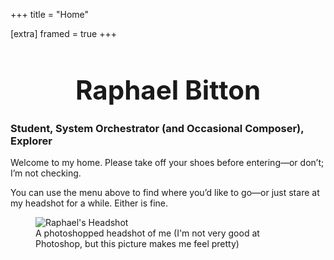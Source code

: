 +++
title = "Home"

[extra] 
framed = true
+++

<center>
  <h1 style="font-size:3em !important; line-height:1.1;">Raphael Bitton</h1>
</center>

### Student, System Orchestrator (and Occasional Composer), Explorer  

Welcome to my home. Please take off your shoes before entering—or don’t; I’m not checking.  

You can use the menu above to find where you’d like to go—or just stare at my headshot for a while. Either is fine.  


<figure class="headshot">
  <img src="/images/HEADSHOT-FINAL.png" alt="Raphael's Headshot">
  <figcaption>A photoshopped headshot of me (I'm not very good at Photoshop, but this picture makes me feel pretty)</figcaption>
</figure>

